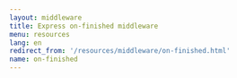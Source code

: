 ```yaml
---
layout: middleware
title: Express on-finished middleware
menu: resources
lang: en
redirect_from: '/resources/middleware/on-finished.html'
name: on-finished
---
```

